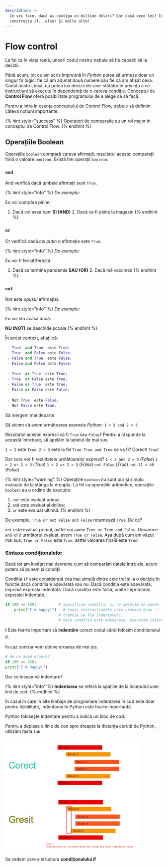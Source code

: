```yaml
---
description: >-
  Ce vei face, dacă ai castiga un million dolari? Dar dacă zece lei? Introducem
  construția if...else! Și multe alte!
---
```


# Flow control

La fel ca în viața reală, uneori codul nostru trebuie să fie capabil să ia decizii.

Până acum, tot ce am scris împreună în _Python_ putea să urmeze doar un singur fir logic: fie că am adunat două numere sau fie că am afișat ceva. Codul nostru, însă, nu putea lua decizii de sine-stătător în privința a ce instrucțiuni să execute în dependență de o careva condiție. Conceptul de **Control Flow** oferă posibilitate programului de a alege ce să facă.

Pentru a intra în esența conceptului de Control Flow, trebuie să definim câteva noțiuni importante.

{% hint style="success" %}
[Operatori de comparatie](operatori.md#comparatoarele) au un rol major in conceptul de Control Flow.
{% endhint %}

## **Operațiile Boolean**

Operațiile `boolean` compară careva afirmații, rezultatul acestei comparații fiind o valoare `boolean`. Există trei operații `boolean`:

### `and`

And verifică dacă _ambele_ afirmații sunt `True`. 

{% hint style="info" %}
_De exemplu:_ 

Eu voi cumpăra pâine: 

1. Dacă voi avea bani  **ȘI \(AND\)**  2. Dacă va fi pâine la magazin
{% endhint %}

### `or`

Or verifică dacă _cel puțin_ o afirmație este `True`.

{% hint style="info" %}
_De exemplu:_ 

Eu voi fi fericit/fericită:

1. Dacă se termina pandemia    **SAU \(OR\)**  2. Dacă mă vaccinez
{% endhint %}

### `not`

Not este _opusul_ afirmației.

{% hint style="info" %}
_De exemplu:_ 

Eu voi sta acasă dacă:

 **NU \(NOT\)**  se deschide școala
{% endhint %}

În acest context, aflați că:

```python
 - True  and True  este True;
 - True  and False este False;
 - False and True  este False;
 - False and False este False;

 - True  or True  este True;
 - True  or False este True;
 - False or True  este True;
 - False or False este False;

 - Not True  este False;
 - Not False este True.
```

Să mergem mai departe.

Să zicem că avem următoarea expresie _Python_: `1 < 2 and 2 < 3`.

Rezultatul acestei expresii va fi `True` sau `False`? Pentru a răspunde la această întrebare, să apelăm la tabelul de mai sus.

`1 < 2` este `True`. `2 < 3` este la fel `True`. `True and True` ce va fi? Corect! `True`!

Dar care vor fi rezultatele următoarelor expresii? `1 < 2 and 2 > 3` \(_False_\) `1 < 2 or 2 > 3` \(_True_\) `1 > 2 or 2 > 3` \(_False_\) `not False` \(_True_\) `not 41 > 40` \(_False_\)

{% hint style="warning" %}
Operațiile `boolean` nu sunt pur și simplu evaluate de la stânga la dreapta. La fel ca operațiile aritmetice, operațiile `boolean` au o ordine de execuție:

1. `not` este evaluat primul;
2. `and` este evaluat al doilea;
3. `or` este evaluat ultimul.
{% endhint %}

De exemplu, `True or not False and False` returnează `True`. De ce?

`not` este evaluat primul, astfel noi avem `True or True and False`. Deoarece `and`-ul e următorul evaluat, avem `True or False`. Așa după cum am văzut mai sus, `True or False` este `True`, astfel valoarea finală este `True`!

### **Sintaxa condiționalelor**

Dacă tot am învățat mai devreme cum să comparăm datele între ele, acum putem să punem și condiții.

Condiția `if` este considerată cea mai simplă dintre cele trei și ia o decizie în funcție dacă condiția e adevărată sau nu. Dacă condiția este adevărată, imprimă expresia indentată. Dacă condiția este falsă, omite imprimarea expresiei indentate. 

```python
if 100 == 100:          # specificam conditia, si ne amintim sa punem ':'
    print("I'm happy!")   # toate instructiunile care urmeaza dupa ':'  
                        # trebuie sa fie indentate!!!
                        # daca conditia este adevarata, executam instructiunea
```

❗ Este foarte important să **indentăm** corect codul când folosim conditionalul if.

In caz contrar vom obține eroarea de mai jos.

```python
# de ce avem eroare?
if 100 == 150:         
print("I'm happy!")
```

Dar ce înseamnă indentare?

{% hint style="info" %}
**Indentarea** se referă la spațiile de la începutul unei linii de cod.
{% endhint %}

În cazul în care în alte limbaje de programare indentarea în cod este doar pentru lizibilitate, indentarea în Python este foarte importantă.

Python folosește indentare pentru a indica un bloc de cod.

Pentru a deplasa o linie de cod spre dreapta la distanța cerută de Python, utilizăm tasta `tab`

![](../.gitbook/assets/c1_2.png)

 Sa vedem care e structura **condiționalului if**

